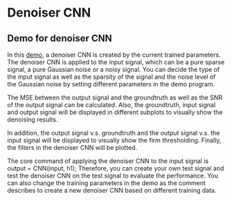 # Denoiser CNN

## Demo for denoiser CNN

In this [demo](/denoiser/demo_denoiser.m), a denoiser CNN is created by the current trained parameters. The denoiser CNN is applied to the input signal, which can be a pure sparse signal, a pure Gaussian noise or a noisy signal. You can decide the type of the input signal as well as the sparsity of the signal and the noise level of the Gaussian noise by setting different parameters in the demo program.

The MSE between the output signal and the groundtruth as well as the SNR of the output signal can be calculated. Also, the groundtruth, input signal and output signal will be displayed in different subplots to visually show the denoising results.

In addition, the output signal v.s. groundtruth and the output signal v.s. the input signal will be displayed to visually show the firm thresholding. Finally, the filters in the denoiser CNN will be plotted.

The core command of applying the denoiser CNN to the input signal is output = CNN(input, h1); Therefore, you can create your own test signal and test the denoiser CNN on the test signal to evaluate the performance. You can also change the training parameters in the demo as the comment describes to create a new denoiser CNN based on different training data.


